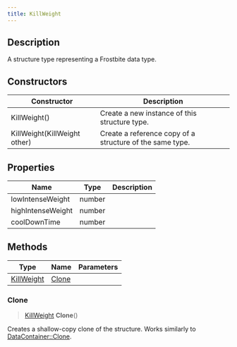 ```yaml
---
title: KillWeight
---
```

## Description

A structure type representing a Frostbite data type.

## Constructors

| Constructor                  | Description                                              |
| ---------------------------- | -------------------------------------------------------- |
| KillWeight()                 | Create a new instance of this structure type.            |
| KillWeight(KillWeight other) | Create a reference copy of a structure of the same type. |

## Properties

| Name              | Type   | Description |
| ----------------- | ------ | ----------- |
| lowIntenseWeight  | number |             |
| highIntenseWeight | number |             |
| coolDownTime      | number |             |

## Methods

| Type                     | Name            | Parameters |
| ------------------------ | --------------- | ---------- |
| [KillWeight](/vext/ref/fb/killweight/) | [Clone](#clone) |            |

### Clone

> [KillWeight](/vext/ref/fb/killweight/) **Clone**()

Creates a shallow-copy clone of the structure. Works similarly to [DataContainer::Clone](/vext/ref/shared/class/datacontainer#clone).
